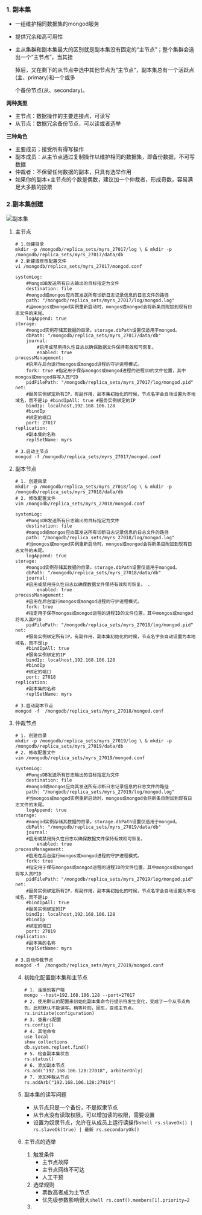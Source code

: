 ### 1. 副本集

* 一组维护相同数据集的mongod服务

* 提供冗余和高可用性

* 主从集群和副本集最大的区别就是副本集没有固定的“主节点”；整个集群会选出一个“主节点”，当其挂

  掉后，又在剩下的从节点中选中其他节点为“主节点”，副本集总有一个活跃点(主、primary)和一个或多

  个备份节点(从、secondary)。

**两种类型**

* 主节点：数据操作的主要连接点，可读写
* 从节点：数据冗余备份节点，可以读或者选举

**三种角色**

* 主要成员；接受所有得写操作
* 副本成员：从主节点通过复制操作以维护相同的数据集，即备份数据，不可写数据
* 仲裁者：不保留任何数据的副本，只具有选举作用
* 如果你的副本+主节点的个数是偶数，建议加一个仲裁者，形成奇数，容易满足大多数的投票

### 2.副本集创建

![副本集](C:\Users\Admin\AppData\Roaming\Typora\typora-user-images\image-20210412201107674.png)

1. 主节点

   ```shell
   # 1.创建目录
   mkdir -p /mongodb/replica_sets/myrs_27017/log \ & mkdir -p /mongodb/replica_sets/myrs_27017/data/db
   # 2.新建或修改配置文件
   vi /mongodb/replica_sets/myrs_27017/mongod.conf

   systemLog:
       #MongoDB发送所有日志输出的目标指定为文件
       destination: file
       #mongod或mongos应向其发送所有诊断日志记录信息的日志文件的路径
       path: "/mongodb/replica_sets/myrs_27017/log/mongod.log"
       #当mongos或mongod实例重新启动时，mongos或mongod会将新条目附加到现有日志文件的末尾。
       logAppend: true
   storage:
       #mongod实例存储其数据的目录。storage.dbPath设置仅适用于mongod。
       dbPath: "/mongodb/replica_sets/myrs_27017/data/db"
       journal:
           #启用或禁用持久性日志以确保数据文件保持有效和可恢复。
           enabled: true
   processManagement:
       #启用在后台运行mongos或mongod进程的守护进程模式。
       fork: true #指定用于保存mongos或mongod进程的进程ID的文件位置，其中mongos或mongod将写入其PID
       pidFilePath: "/mongodb/replica_sets/myrs_27017/log/mongod.pid"
   net:
       #服务实例绑定所有IP，有副作用，副本集初始化的时候，节点名字会自动设置为本地域名，而不是ip #bindIpAll: true #服务实例绑定的IP
       bindIp: localhost,192.168.106.128
       #bindIp
       #绑定的端口
       port: 27017
   replication:
       #副本集的名称
       replSetName: myrs

   # 3.启动主节点
   mongod -f /mongodb/replica_sets/myrs_27017/mongod.conf
   ```

2. 副本节点

   ```shell
   # 1. 创建目录
   mkdir -p /mongodb/replica_sets/myrs_27018/log \ & mkdir -p /mongodb/replica_sets/myrs_27018/data/db
   # 2. 修改配置文件
   vim /mongodb/replica_sets/myrs_27018/mongod.conf

   systemLog:
       #MongoDB发送所有日志输出的目标指定为文件
       destination: file
       #mongod或mongos应向其发送所有诊断日志记录信息的日志文件的路径
       path: "/mongodb/replica_sets/myrs_27018/log/mongod.log"
       #当mongos或mongod实例重新启动时，mongos或mongod会将新条目附加到现有日志文件的末尾。
       logAppend: true
   storage:
       #mongod实例存储其数据的目录。storage.dbPath设置仅适用于mongod。
       dbPath: "/mongodb/replica_sets/myrs_27018/data/db"
       journal:
       #启用或禁用持久性日志以确保数据文件保持有效和可恢复。 、
           enabled: true
   processManagement:
       #启用在后台运行mongos或mongod进程的守护进程模式。
       fork: true
       #指定用于保存mongos或mongod进程的进程ID的文件位置，其中mongos或mongod将写入其PID
       pidFilePath: "/mongodb/replica_sets/myrs_27018/log/mongod.pid"
   net:
       #服务实例绑定所有IP，有副作用，副本集初始化的时候，节点名字会自动设置为本地域名，而不是ip
       #bindIpAll: true
       #服务实例绑定的IP
       bindIp: localhost,192.168.106.128
       #bindIp
       #绑定的端口
       port: 27018
   replication:
       #副本集的名称
       replSetName: myrs

   # 3.启动副本节点
   mongod -f  /mongodb/replica_sets/myrs_27018/mongod.conf
   ```

3. 仲裁节点

   ```shell
   # 1. 创建目录
   mkdir -p /mongodb/replica_sets/myrs_27019/log \ & mkdir -p /mongodb/replica_sets/myrs_27019/data/db
   # 2. 修改配置文件
   vim /mongodb/replica_sets/myrs_27019/mongod.conf

   systemLog:
       #MongoDB发送所有日志输出的目标指定为文件
       destination: file
       #mongod或mongos应向其发送所有诊断日志记录信息的日志文件的路径
       path: "/mongodb/replica_sets/myrs_27019/log/mongod.log"
       #当mongos或mongod实例重新启动时，mongos或mongod会将新条目附加到现有日志文件的末尾。
       logAppend: true
   storage:
       #mongod实例存储其数据的目录。storage.dbPath设置仅适用于mongod。
       dbPath: "/mongodb/replica_sets/myrs_27019/data/db"
       journal:
       #启用或禁用持久性日志以确保数据文件保持有效和可恢复。
           enabled: true
   processManagement:
       #启用在后台运行mongos或mongod进程的守护进程模式。
       fork: true
       #指定用于保存mongos或mongod进程的进程ID的文件位置，其中mongos或mongod将写入其PID
       pidFilePath: "/mongodb/replica_sets/myrs_27019/log/mongod.pid"
   net:
       #服务实例绑定所有IP，有副作用，副本集初始化的时候，节点名字会自动设置为本地域名，而不是ip
       #bindIpAll: true
       #服务实例绑定的IP
       bindIp: localhost,192.168.106.128
       #bindIp
       #绑定的端口
       port: 27019
   replication:
       #副本集的名称
       replSetName: myrs

   # 3.启动仲裁节点
   mongod -f  /mongodb/replica_sets/myrs_27019/mongod.conf
   ```

   4. 初始化配置副本集和主节点

      ```shell
      # 1. 连接到客户端
      mongo --host=192.168.106.128 --port=27017
      # 2. 使用默认的配置来初始化副本集命令行提示符发生变化，变成了一个从节点角色，此时默认不能读写。稍等片刻，回车，变成主节点。
      rs.initiate(configuration)
      # 3. 查看rs配置
      rs.config()
      # 4. 其他命令
      use local
      show collections
      db.system.replset.find()
      # 5. 检查副本集状态
      rs.status()
      # 6. 添加副本节点
      rs.add("192.168.106.128:27018", arbiterOnly)
      # 7. 添加仲裁从节点
      rs.addArb("192.168.106.128:27019")
      ```

   5. 副本集的读写问题

      * 从节点只是一个备份，不是奴隶节点
      * 从节点没有读取权限，可以增加读的权限，需要设置
      * 设置为奴隶节点，允许在从成员上运行读操作```shell rs.slaveOk() | rs.slaveOk(true) | 最新 rs.secondaryOk()```

   6. 主节点的选举

      1. 触发条件
         * 主节点故障
         * 主节点网络不可达
         * 人工干预
      2. 选举规则
         * 票数高者成为主节点
         * 优先级参数影响很大```shell rs.conf().members[1].priority=2 ```
      3.

